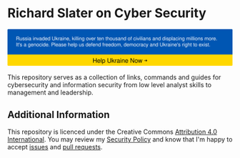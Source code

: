 Richard Slater on Cyber Security
================================

[![SWUbanner](https://raw.githubusercontent.com/vshymanskyy/StandWithUkraine/main/banner2-direct.svg)](https://github.com/vshymanskyy/StandWithUkraine/blob/main/docs/README.md)

This repository serves as a collection of links, commands and guides for cybersecurity and information security from low level analyst skills to management and leadership.


Additional Information
----------------------

This repository is licenced under the Creative Commons [Attribution 4.0 International](LICENSE). You may review my [Security Policy](SECURITY.md) and know that I'm happy to accept [issues](https://github.com/RichardSlater/cybersecurity/issues) and [pull requests](https://github.com/RichardSlater/cybersecurity/pulls).
